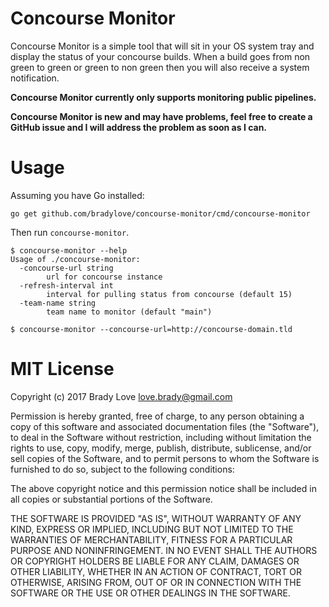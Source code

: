 # Concourse Monitor

Concourse Monitor is a simple tool that will sit in your OS system tray and
display the status of your concourse builds. When a build goes from non green
to green or green to non green then you will also receive a system
notification.

**Concourse Monitor currently only supports monitoring public pipelines.**

**Concourse Monitor is new and may have problems, feel free to create a GitHub
issue and I will address the problem as soon as I can.**

# Usage

Assuming you have Go installed:

```
go get github.com/bradylove/concourse-monitor/cmd/concourse-monitor
```

Then run `concourse-monitor`.

```
$ concourse-monitor --help
Usage of ./concourse-monitor:
  -concourse-url string
        url for concourse instance
  -refresh-interval int
        interval for pulling status from concourse (default 15)
  -team-name string
        team name to monitor (default "main")

$ concourse-monitor --concourse-url=http://concourse-domain.tld
```

# MIT License

Copyright (c) 2017 Brady Love <love.brady@gmail.com>

Permission is hereby granted, free of charge, to any person obtaining a copy of
this software and associated documentation files (the "Software"), to deal in
the Software without restriction, including without limitation the rights to
use, copy, modify, merge, publish, distribute, sublicense, and/or sell copies
of the Software, and to permit persons to whom the Software is furnished to do
so, subject to the following conditions:

The above copyright notice and this permission notice shall be included in all
copies or substantial portions of the Software.

THE SOFTWARE IS PROVIDED "AS IS", WITHOUT WARRANTY OF ANY KIND, EXPRESS OR
IMPLIED, INCLUDING BUT NOT LIMITED TO THE WARRANTIES OF MERCHANTABILITY, FITNESS
FOR A PARTICULAR PURPOSE AND NONINFRINGEMENT. IN NO EVENT SHALL THE AUTHORS OR
COPYRIGHT HOLDERS BE LIABLE FOR ANY CLAIM, DAMAGES OR OTHER LIABILITY, WHETHER
IN AN ACTION OF CONTRACT, TORT OR OTHERWISE, ARISING FROM, OUT OF OR IN
CONNECTION WITH THE SOFTWARE OR THE USE OR OTHER DEALINGS IN THE SOFTWARE.
